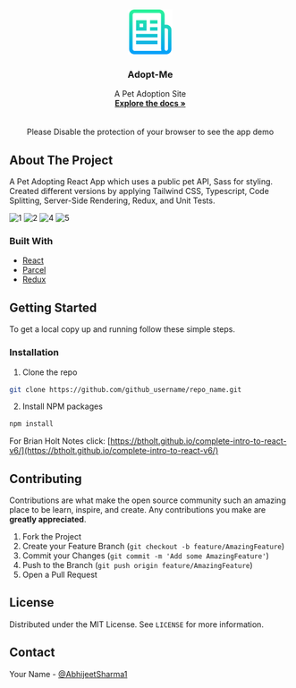 



<!-- PROJECT LOGO -->
<br />
<p align="center">
    <img src="images/logo.png" alt="Logo" width="80" height="80">
  </a>

  <h3 align="center">Adopt-Me</h3>

  <p align="center">
    A Pet Adoption Site
  <br />
    <a href="https://github.com/AbhijeetSharma1/Pet"><strong>Explore the docs »</strong></a>
    <br />
    <br />
   
  <br />
  Please Disable the protection of your browser to see the app demo
  </p>
</p>





<!-- ABOUT THE PROJECT -->
## About The Project

A Pet Adopting React App which uses a public pet API, Sass for styling. Created different versions by applying Tailwind CSS, Typescript, Code Splitting, Server-Side Rendering, Redux, and Unit Tests.

![1](https://user-images.githubusercontent.com/26249973/129167394-efd0a9a6-adc0-4e5a-bcdd-bb6c78d3e529.png)
![2](https://user-images.githubusercontent.com/26249973/129167406-b6579981-dd67-4f75-96bb-46ba31ca9867.png)
![4](https://user-images.githubusercontent.com/26249973/129167417-736e47d7-05b5-4d0e-8f64-23f12ce766d3.png)
![5](https://user-images.githubusercontent.com/26249973/129167428-98feaa83-b644-4379-8f84-6bc5a7459ea1.png)
### Built With

* [React]()
* [Parcel]()
* [Redux]()



<!-- GETTING STARTED -->
## Getting Started

To get a local copy up and running follow these simple steps.



### Installation

1. Clone the repo
```sh
git clone https://github.com/github_username/repo_name.git
```
2. Install NPM packages
```sh
npm install
```

For Brian Holt Notes click:
[https://btholt.github.io/complete-intro-to-react-v6/](https://btholt.github.io/complete-intro-to-react-v6/)





<!-- CONTRIBUTING -->
## Contributing

Contributions are what make the open source community such an amazing place to be learn, inspire, and create. Any contributions you make are **greatly appreciated**.

1. Fork the Project
2. Create your Feature Branch (`git checkout -b feature/AmazingFeature`)
3. Commit your Changes (`git commit -m 'Add some AmazingFeature'`)
4. Push to the Branch (`git push origin feature/AmazingFeature`)
5. Open a Pull Request



<!-- LICENSE -->
## License

Distributed under the MIT License. See `LICENSE` for more information.



<!-- CONTACT -->
## Contact

Your Name - [@AbhijeetSharma1](https://www.linkedin.com/in/abhijeetsharma1/) 








